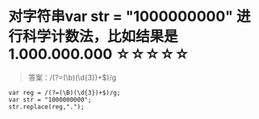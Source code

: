 # 对字符串var str = "1000000000" 进行科学计数法，比如结果是1.000.000.000 ☆☆☆☆☆

> 答案：/(?=(\b)(\d{3})+$)/g

```
var reg = /(?=(\B)(\d{3})+$)/g;
var str = "1000000000";
str.replace(reg,".");
```